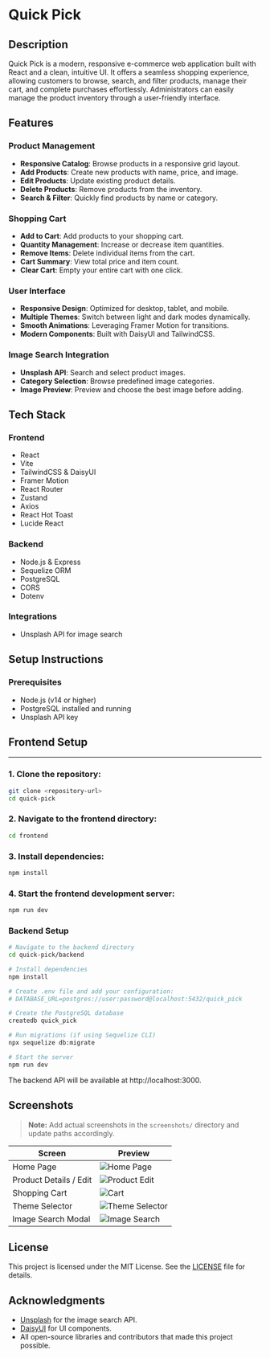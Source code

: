 # Quick Pick

## Description

Quick Pick is a modern, responsive e-commerce web application built with React and a clean, intuitive UI. It offers a seamless shopping experience, allowing customers to browse, search, and filter products, manage their cart, and complete purchases effortlessly. Administrators can easily manage the product inventory through a user-friendly interface.

## Features

### Product Management
- **Responsive Catalog**: Browse products in a responsive grid layout.
- **Add Products**: Create new products with name, price, and image.
- **Edit Products**: Update existing product details.
- **Delete Products**: Remove products from the inventory.
- **Search & Filter**: Quickly find products by name or category.

### Shopping Cart
- **Add to Cart**: Add products to your shopping cart.
- **Quantity Management**: Increase or decrease item quantities.
- **Remove Items**: Delete individual items from the cart.
- **Cart Summary**: View total price and item count.
- **Clear Cart**: Empty your entire cart with one click.

### User Interface
- **Responsive Design**: Optimized for desktop, tablet, and mobile.
- **Multiple Themes**: Switch between light and dark modes dynamically.
- **Smooth Animations**: Leveraging Framer Motion for transitions.
- **Modern Components**: Built with DaisyUI and TailwindCSS.

### Image Search Integration
- **Unsplash API**: Search and select product images.
- **Category Selection**: Browse predefined image categories.
- **Image Preview**: Preview and choose the best image before adding.

## Tech Stack

### Frontend
- React
- Vite
- TailwindCSS & DaisyUI
- Framer Motion
- React Router
- Zustand
- Axios
- React Hot Toast
- Lucide React

### Backend
- Node.js & Express
- Sequelize ORM
- PostgreSQL
- CORS
- Dotenv

### Integrations
- Unsplash API for image search

## Setup Instructions

### Prerequisites
- Node.js (v14 or higher)
- PostgreSQL installed and running
- Unsplash API key


## Frontend Setup

---

### 1. Clone the repository:

```bash
git clone <repository-url>
cd quick-pick
```

### 2. Navigate to the frontend directory:

```bash
cd frontend
```

### 3. Install dependencies:
```bash
npm install
```

### 4. Start the frontend development server:
```bash
npm run dev
```

### Backend Setup
```bash
# Navigate to the backend directory
cd quick-pick/backend

# Install dependencies
npm install

# Create .env file and add your configuration:
# DATABASE_URL=postgres://user:password@localhost:5432/quick_pick

# Create the PostgreSQL database
createdb quick_pick

# Run migrations (if using Sequelize CLI)
npx sequelize db:migrate

# Start the server
npm run dev
```
The backend API will be available at http://localhost:3000.

## Screenshots

> **Note:** Add actual screenshots in the `screenshots/` directory and update paths accordingly.

| Screen                  | Preview                                |
| ----------------------- | -------------------------------------- |
| Home Page               | ![Home Page](./screenshots/home.png)   |
| Product Details / Edit  | ![Product Edit](./screenshots/edit.png)|
| Shopping Cart           | ![Cart](./screenshots/cart.png)        |
| Theme Selector          | ![Theme Selector](./screenshots/theme.png)|
| Image Search Modal      | ![Image Search](./screenshots/image_search.png)|

## License

This project is licensed under the MIT License. See the [LICENSE](LICENSE) file for details.

## Acknowledgments
- [Unsplash](https://unsplash.com/) for the image search API.
- [DaisyUI](https://daisyui.com/) for UI components.
- All open-source libraries and contributors that made this project possible.

